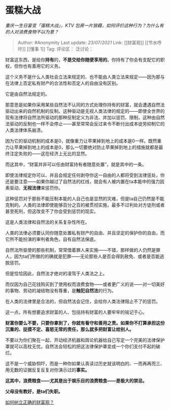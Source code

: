 # 蛋糕大战
*重庆一生日宴变「蛋糕大战」，KTV 包房一片狼藉，如何评价这种行为？为什么有的人对浪费食物不以为意？*

> Author: #Anonymity
> Last update: *23/07/2021*
> Link: [[财富观]] [[节水呼吁]] [[懂事 1]]
> Tag:
> 评论区：
> 泛讨论：

财富这东西，是给你**持有**的，**不是交给你随便享用的**。你持有了你会有支配它的职权，但你也有善用它的义务。

这个义务不是什么人类社会立法来规定的、也不能由人类立法来规定——因为那与在法律上否定私有财产的合法性和否定人的自由没有区别。

它是由自然法规定的。

那意思是如果你采用某些自然法不认同的方式处理你持有的财富，就会遭遇自然法驱动出来的自然机制的反制。这种驱动是无视人类法律的规定的——即使全世界的现有法律将自然法所驱动的那种反制定义为非法、并加以惩罚、限制，这种由自然法驱动的反制也一样不会停止——甚至常常会反过来令不断付出成本徒劳抑制它的人类法律体系崩溃。

因为它的驱动机制的成本是0，就像重力让苹果掉到地上的成本是0一样。既然重力让苹果掉到地上的成本是0，那么一切要绝对防止苹果掉到地上的措施就都是最终注定失败的——这在经济上无比的显然。

而这其中，“财富并非可以任由财富持有者随意处置”，就是其中的一条。

即使法律规定你可以、并且会规定任何剥夺你这一自由的人都将受到法律惩处，你还是要注意——如果你越过了自然法的红线，就会有人被内置在ta本能中的强力因素驱动、**无视法律**来惩罚你。

这种惩罚对于那些不能压制本能的人自己也是显然的灾难，但是ta自己仍然是不能克制的。人类的法律即使能够百分之百的被贯彻实施，最多不过判处对方徒刑或者甚至死刑，但这改变不了你会受到惩罚的现实。

这是人类法律和自然法的关系复杂性所在。

人类的法律必须要认同你随意处置私有财产的自由、并且坚定的保护你的自由，而它所不能扮演的审判者角色，自有自然法保底。

自然法所驱使的那些机制，常常借着罪人来实施——不错，那样做的人仍然是罪人，因为ta们所做的的确就是犯罪——无论那些人是否会得到赦免、或者是否能逃脱惩罚。

但是恰恰因此，自然法才绝对的凌驾于人类法之上。

而仅因为自己花钱购买到了使用权而浪费食物——或者更广义的说——对一切美好的事物、劳动的凝结物没有尊重，是**触犯自然法**的行为。

在人类的法律里是合法的，但自然法会记住，会给你人类法律阻止不了的惩罚。

这一点，所有想要追求财富的人、包括持有财富的人要牢牢的铭记于心。

**财富你要么不要，只要你拿到了，你就有看守和善用之责。如果你不打算承担这份沉重的、捉摸不定、喜怒无常的责任，那么就多把财富让给别人。**

不要以为你们聚在一起、开动经济机器和舆论机器给自己写定一个完美的法律保护罩就可以高枕无忧。自然法会轻松的把这法律保护罩变成一个你们支付不起的破烂。

这不是一个威胁恫吓，而是一种你如果认真读过历史就该明白的、一而再再而三、用无数的证据反复反复对你演示过的**事实。**

**这其中，浪费粮食——尤其是出于娱乐目的浪费粮食——是极大的禁忌。**

**父母没有教好，是ta们失职。**

[如何树立正确的财富观？](https://www.zhihu.com/question/314627020/answer/1193533378)
